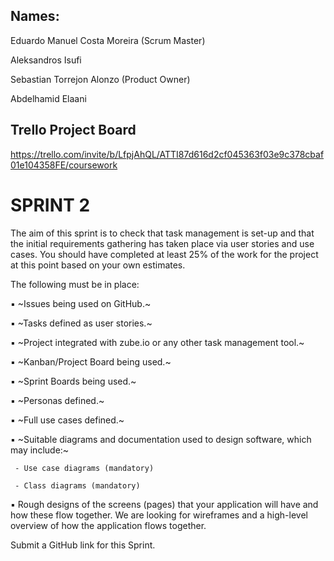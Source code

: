 ## Names:

Eduardo Manuel Costa Moreira (Scrum Master)

Aleksandros Isufi

Sebastian Torrejon Alonzo (Product Owner)

Abdelhamid Elaani


## Trello Project Board

https://trello.com/invite/b/LfpjAhQL/ATTI87d616d2cf045363f03e9c378cbaf01e104358FE/coursework

# SPRINT 2

The aim of this sprint is to check that task management is set-up and that the initial
requirements gathering has taken place via user stories and use cases. You should have
completed at least 25% of the work for the project at this point based on your own estimates.

The following must be in place:

 ▪ ~Issues being used on GitHub.~

 ▪ ~Tasks defined as user stories.~

 ▪ ~Project integrated with zube.io or any other task management tool.~

 ▪ ~Kanban/Project Board being used.~

 ▪ ~Sprint Boards being used.~

 ▪ ~Personas defined.~

 ▪ ~Full use cases defined.~

 ▪ ~Suitable diagrams and documentation used to design software, which may include:~

     - Use case diagrams (mandatory)

     - Class diagrams (mandatory)

 ▪ Rough designs of the screens (pages) that your application will have and how these flow together. We are looking for wireframes and a high-level overview of how the application flows together.

Submit a GitHub link for this Sprint.


